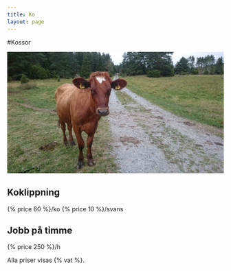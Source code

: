 ```yaml
---
title: Ko
layout: page
---
```


#Kossor

![Ella](/bilder/cow.jpg)


## Koklippning

{% price 60 %}/ko
{% price 10 %}/svans

## Jobb på timme

{% price 250 %}/h

Alla priser visas {% vat %}.
